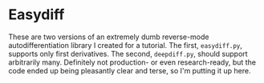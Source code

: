 # Easydiff

These are two versions of an extremely dumb reverse-mode autodifferentiation library I created for a tutorial. The first, `easydiff.py`, supports only first derivatives. The second, `deepdiff.py`, should support arbitrarily many. Definitely not production- or even research-ready, but the code ended up being pleasantly clear and terse, so I'm putting it up here.
